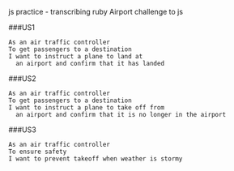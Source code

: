 js practice - transcribing ruby Airport challenge to js

###US1
```
As an air traffic controller
To get passengers to a destination
I want to instruct a plane to land at
  an airport and confirm that it has landed
```

###US2
```
As an air traffic controller
To get passengers to a destination
I want to instruct a plane to take off from
  an airport and confirm that it is no longer in the airport

```

###US3

```
As an air traffic controller
To ensure safety
I want to prevent takeoff when weather is stormy

```
